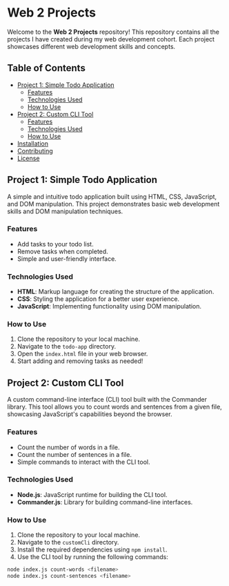 # Web 2 Projects

Welcome to the **Web 2 Projects** repository! This repository contains all the projects I have created during my web development cohort. Each project showcases different web development skills and concepts.

## Table of Contents

- [Project 1: Simple Todo Application](#project-1-simple-todo-application)
  - [Features](#features)
  - [Technologies Used](#technologies-used)
  - [How to Use](#how-to-use)
- [Project 2: Custom CLI Tool](#project-2-custom-cli-tool)
  - [Features](#features-1)
  - [Technologies Used](#technologies-used-1)
  - [How to Use](#how-to-use-1)
- [Installation](#installation)
- [Contributing](#contributing)
- [License](#license)

## Project 1: Simple Todo Application

A simple and intuitive todo application built using HTML, CSS, JavaScript, and DOM manipulation. This project demonstrates basic web development skills and DOM manipulation techniques.

### Features

- Add tasks to your todo list.
- Remove tasks when completed.
- Simple and user-friendly interface.

### Technologies Used

- **HTML**: Markup language for creating the structure of the application.
- **CSS**: Styling the application for a better user experience.
- **JavaScript**: Implementing functionality using DOM manipulation.

### How to Use

1. Clone the repository to your local machine.
2. Navigate to the `todo-app` directory.
3. Open the `index.html` file in your web browser.
4. Start adding and removing tasks as needed!

## Project 2: Custom CLI Tool

A custom command-line interface (CLI) tool built with the Commander library. This tool allows you to count words and sentences from a given file, showcasing JavaScript's capabilities beyond the browser.

### Features

- Count the number of words in a file.
- Count the number of sentences in a file.
- Simple commands to interact with the CLI tool.

### Technologies Used

- **Node.js**: JavaScript runtime for building the CLI tool.
- **Commander.js**: Library for building command-line interfaces.

### How to Use

1. Clone the repository to your local machine.
2. Navigate to the `customCli` directory.
3. Install the required dependencies using `npm install`.
4. Use the CLI tool by running the following commands:

```bash
node index.js count-words <filename>
node index.js count-sentences <filename>
